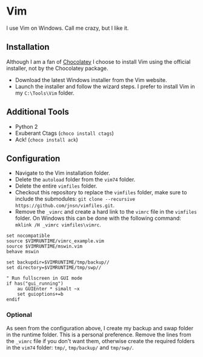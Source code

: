 Vim
===

I use Vim on Windows. Call me crazy, but I like it.

Installation
------------

Although I am a fan of [Chocolatey](https://chocolatey.org/) I choose to
install Vim using the official installer, not by the Chocolatey package.

*	Download the latest Windows installer from the Vim website.
*	Launch the installer and follow the wizard steps. I prefer to install Vim in
	my `C:\Tools\Vim` folder.

Additional Tools
----------------

*	Python 2
*	Exuberant Ctags (`choco install ctags`)
*	Ack! (`choco install ack`)

Configuration
-------------

* 	Navigate to the Vim installation folder.
* 	Delete the `autoload` folder from the `vim74` folder.
* 	Delete the entire `vimfiles` folder.
* 	Checkout this repository to replace the `vimfiles` folder, make sure to include the
 	submodules: `git clone --recursive https://github.com/jnsn/vimfiles.git`.
* 	Remove the `_vimrc` and create a hard link to the `vimrc` file in the
	`vimfiles` folder. On Windows this can be done with the following command:
	`mklink /H _vimrc vimfiles\vimrc`.

```
set nocompatible
source $VIMRUNTIME/vimrc_example.vim
source $VIMRUNTIME/mswin.vim
behave mswin

set backupdir=$VIMRUNTIME/tmp/backup//
set directory=$VIMRUNTIME/tmp/swp//

" Run fullscreen in GUI mode
if has("gui_running")
    au GUIEnter * simalt ~x
	set guioptions+=b
endif

```

### Optional

As seen from the configuration above, I create my backup and swap folder in
the runtime folder.  This is a personal preference. Remove the lines from the
`_vimrc` file if you don't want them, otherwise create the required folders in
the `vim74` folder: `tmp/`, `tmp/backup/` and `tmp/swp/`.


